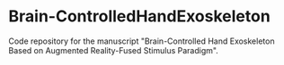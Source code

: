 # Brain-ControlledHandExoskeleton
Code repository for the manuscript "Brain-Controlled Hand Exoskeleton Based on Augmented Reality-Fused Stimulus Paradigm".
